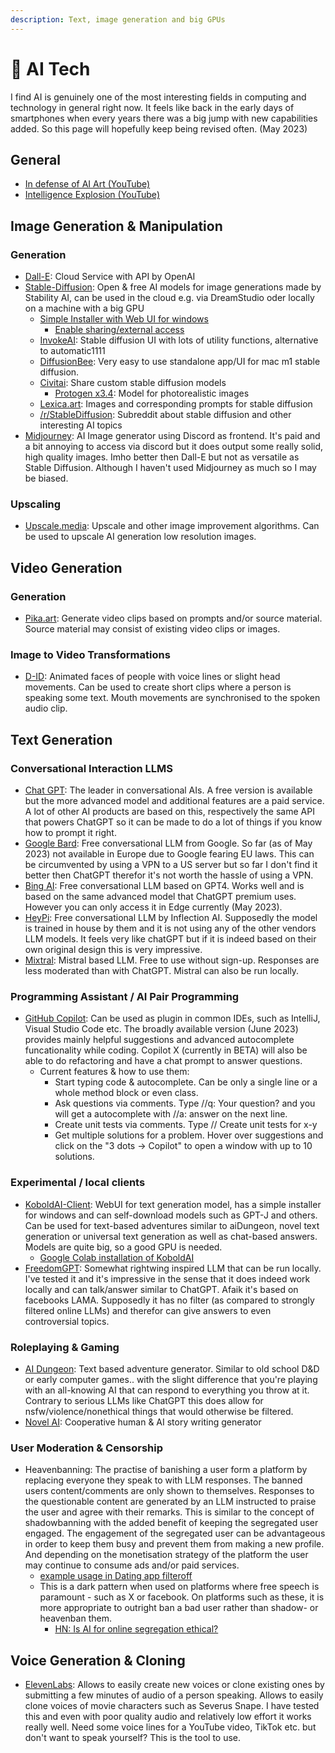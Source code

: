 ```yaml
---
description: Text, image generation and big GPUs
---
```


# 🤖 AI Tech

I find AI is genuinely one of the most interesting fields in computing and technology in general right now. It feels like back in the early days of smartphones when every years there was a big jump with new capabilities added. So this page will hopefully keep being revised often. (May 2023)

## General

* [In defense of AI Art (YouTube)](https://www.youtube.com/watch?v=dXWAllbYzes)
* [Intelligence Explosion (YouTube)](https://www.youtube.com/watch?v=c9c5a4IsjOA)

## Image Generation & Manipulation

### Generation

* [Dall-E](https://openai.com/dall-e-3): Cloud Service with API by OpenAI
* [Stable-Diffusion](https://stability.ai/blog/stable-diffusion-public-release): Open & free AI models for image generations made by Stability AI, can be used in the cloud e.g. via DreamStudio oder locally on a machine with a big GPU
  * [Simple Installer with Web UI for windows](https://github.com/EmpireMediaScience/A1111-Web-UI-Installer)
    * [Enable sharing/external access](https://www.reddit.com/r/StableDiffusion/comments/xtkovu/is\_there\_a\_way\_i\_can\_share\_my\_local\_automatic1111/)
  * [InvokeAI](https://github.com/invoke-ai/InvokeAI): Stable diffusion UI with lots of utility functions, alternative to automatic1111
  * [DiffusionBee](https://diffusionbee.com/): Very easy to use standalone app/UI for mac m1 stable diffusion.
  * [Civitai](https://civitai.com/): Share custom stable diffusion models
    * [Protogen x3.4](https://www.reddit.com/r/StableDiffusion/comments/100fmx6/comment/j2hglyx/?utm\_source=share\&utm\_medium=web2x\&context=3): Model for photorealistic images&#x20;
  * [Lexica.art](https://lexica.art/): Images and corresponding prompts for stable diffusion
  * [/r/StableDiffusion](https://www.reddit.com/r/StableDiffusion/): Subreddit about stable diffusion and other interesting AI topics
* [Midjourney](https://www.midjourney.com/home/?callbackUrl=%2Fapp%2F): AI Image generator using Discord as frontend. It's paid and a bit annoying to access via discord but it does output some really solid, high quality images. Imho better then Dall-E but not as versatile as Stable Diffusion. Although I haven't used Midjourney as much so I may be biased.

### Upscaling

* [Upscale.media](https://www.upscale.media/): Upscale and other image improvement algorithms. Can be used to upscale AI generation low resolution images.

## Video Generation

### Generation

* [Pika.art](https://pika.art/): Generate video clips based on prompts and/or source material. Source material may consist of existing video clips or images.

### Image to Video Transformations

* [D-ID](https://www.d-id.com/speaking-portrait/): Animated faces of people with voice lines or slight head movements. Can be used to create short clips where a person is speaking some text. Mouth movements are synchronised to the spoken audio clip.

## Text Generation

### Conversational Interaction LLMS

* [Chat GPT](https://chat.openai.com/): The leader in conversational AIs. A free version is available but the more advanced model and additional features are a paid service. A lot of other AI products are based on this, respectively the same API that powers ChatGPT so it can be made to do a lot of things if you know how to prompt it right.
* [Google Bard](https://bard.google.com/): Free conversational LLM from Google. So far (as of May 2023) not available in Europe due to Google fearing EU laws. This can be circumvented by using a VPN to a US server but so far I don't find it better then ChatGPT therefor it's not worth the hassle of using a VPN.
* [Bing AI](https://www.bing.com/): Free conversational LLM based on GPT4. Works well and is based on the same advanced model that ChatGPT premium uses. However you can only access it in Edge currently (May 2023).
* [HeyPi](https://heypi.com/talk): Free conversational LLM by Inflection AI. Supposedly the model is trained in house by them and it is not using any of the other vendors LLM models. It feels very like chatGPT but if it is indeed based on their own original design this is very impressive.
* [Mixtral](https://neets.ai/chat/mixtral): Mistral based LLM. Free to use without sign-up. Responses are less moderated than with ChatGPT. Mistral can also be run locally.

### Programming Assistant / AI Pair Programming

* [GitHub Copilot](https://github.com/features/copilot): Can be used as plugin in common IDEs, such as IntelliJ, Visual Studio Code etc. The broadly available version (June 2023) provides mainly helpful suggestions and advanced autocomplete funcationality while coding. Copilot X (currently in BETA) will also be able to do refactoring and have a chat prompt to answer questions.&#x20;
  * Current features & how to use them:
    * Start typing code & autocomplete. Can be only a single line or a whole method block or even class.
    * Ask questions via comments. Type //q: Your question? and you will get a autocomplete with //a: answer on the next line.
    * Create unit tests via comments. Type // Create unit tests for x-y
    * Get multiple solutions for a problem. Hover over suggestions and click on the "3 dots -> Copilot" to open a window with up to 10 solutions.

### Experimental / local clients

* [KoboldAI-Client](https://github.com/KoboldAI/KoboldAI-Client): WebUI for text generation model, has a simple installer for windows and can self-download models such as GPT-J and others. Can be used for text-based adventures similar to aiDungeon, novel text generation or universal text generation as well as chat-based answers. Models are quite big, so a good GPU is needed.
  * [Google Colab installation of KoboldAI](https://colab.research.google.com/github/KoboldAI/KoboldAI-Client/blob/main/colab/TPU.ipynb)
* [FreedomGPT](https://freedomgpt.com/): Somewhat rightwing inspired LLM that can be run locally. I've tested it and it's impressive in the sense that it does indeed work locally and can talk/answer similar to ChatGPT. Afaik it's based on facebooks LAMA. Supposedly it has no filter (as compared to strongly filtered online LLMs) and therefor can give answers to even controversial topics.

### Roleplaying & Gaming

* [AI Dungeon](https://play.aidungeon.io/): Text based adventure generator. Similar to old school D\&D or early computer games.. with the slight difference that you're playing with an all-knowing AI that can respond to everything you throw at it. Contrary to serious LLMs like ChatGPT this does allow for nsfw/violence/nonethical things that would otherwise be filtered.
* [Novel AI](https://novelai.net/): Cooperative human & AI story writing generator

### User Moderation & Censorship

* Heavenbanning: The practise of banishing a user form a platform by replacing everyone they speak to with LLM responses. The banned users content/comments are only shown to themselves. Responses to the questionable content are generated by an LLM instructed to praise the user and agree with their remarks. This is similar to the concept of shadowbanning with the added benefit of keeping the segregated user engaged. The engagement of the segregated user can be advantageous in order to keep them busy and prevent them from making a new profile. And depending on the monetisation strategy of the platform the user may continue to consume ads and/or paid services.
  * [example usage in Dating app filteroff](https://medium.com/@beweinreich/we-flooded-our-dating-app-with-bots-to-scam-scammers-dc84c3f5c89a)
  * This is a dark pattern when used on platforms where free speech is paramount - such as X or facebook. On platforms such as these, it is more appropriate to outright ban a bad user rather than shadow- or heavenban them.
    * [HN: Is AI for online segregation ethical?](https://news.ycombinator.com/item?id=33307725)

## Voice Generation & Cloning

* [ElevenLabs](https://beta.elevenlabs.io/voice-lab): Allows to easily create new voices or clone existing ones by submitting a few minutes of audio of a person speaking. Allows to easily clone voices of movie characters such as Severus Snape. I have tested this and even with poor quality audio and relatively low effort it works really well. Need some voice lines for a YouTube video, TikTok etc. but don't want to speak yourself? This is the tool to use.

